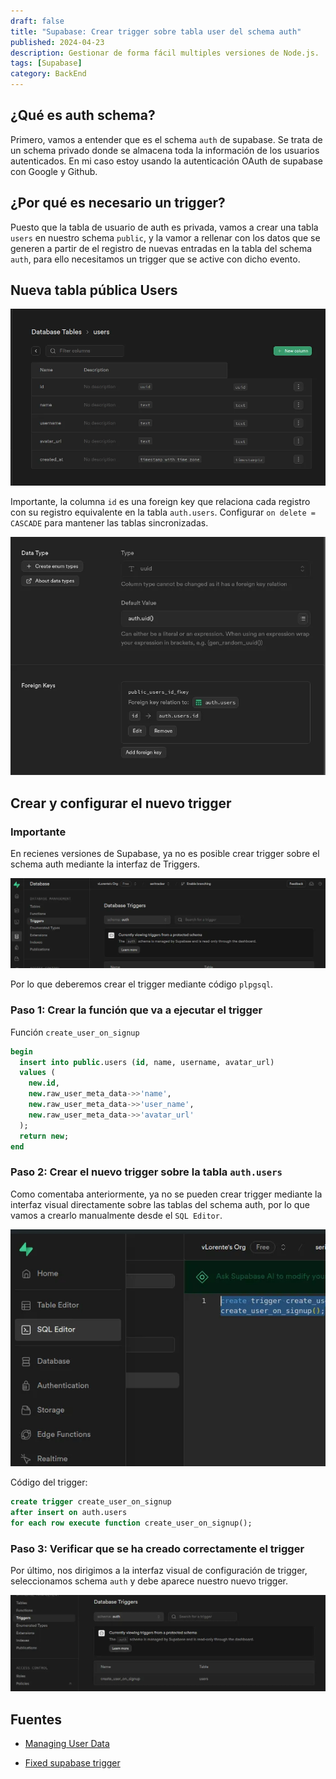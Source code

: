 ```yaml
---
draft: false
title: "Supabase: Crear trigger sobre tabla user del schema auth"
published: 2024-04-23
description: Gestionar de forma fácil multiples versiones de Node.js.
tags: [Supabase]
category: BackEnd
---
```


## ¿Qué es auth schema?

Primero, vamos a entender que es el schema `auth` de supabase. Se trata de un schema privado donde se almacena toda la información de los usuarios autenticados. En mi caso estoy usando la autenticación OAuth de supabase con Google y Github.

## ¿Por qué es necesario un trigger?

Puesto que la tabla de usuario de auth es privada, vamos a crear una tabla `users` en nuestro schema `public`, y la vamor a rellenar con los datos que se generen a partir de el registro de nuevas entradas en la tabla del schema `auth`, para ello necesitamos un trigger que se active con dicho evento.

## Nueva tabla pública Users

![Supabase Public Users Table](supabase-public-users.webp)

Importante, la columna `id` es una foreign key que relaciona cada registro con su registro equivalente en la tabla `auth.users`. Configurar `on delete = CASCADE` para mantener las tablas sincronizadas.

![Supabase Foreign Key](supabase-foreign.webp)

## Crear y configurar el nuevo trigger

### Importante

En recienes versiones de Supabase, ya no es posible crear trigger sobre el schema auth mediante la interfaz de Triggers.

![Supabase Auth Schema Trigger Protected](supabase-auth-lock.webp)

Por lo que deberemos crear el trigger mediante código `plpgsql`.

### Paso 1: Crear la función que va a ejecutar el trigger

Función `create_user_on_signup`

```sql
begin
  insert into public.users (id, name, username, avatar_url)
  values (
    new.id,
    new.raw_user_meta_data->>'name',
    new.raw_user_meta_data->>'user_name',
    new.raw_user_meta_data->>'avatar_url'
  );
  return new;
end
```

### Paso 2: Crear el nuevo trigger sobre la tabla `auth.users`

Como comentaba anteriormente, ya no se pueden crear trigger mediante la interfaz visual directamente sobre las tablas del schema auth, por lo que vamos a crearlo manualmente desde el `SQL Editor`.

![Supabase SQL Editor](supabase-sql-editor.webp)

Código del trigger:

```sql
create trigger create_user_on_signup
after insert on auth.users
for each row execute function create_user_on_signup();
```

### Paso 3: Verificar que se ha creado correctamente el trigger

Por último, nos dirigimos a la interfaz visual de configuración de trigger, seleccionamos schema `auth` y debe aparece nuestro nuevo trigger.

![Supabase Trigger Result](supabase-trigger-result.webp)

## Fuentes

- [Managing User Data](https://supabase.com/docs/guides/auth/managing-user-data?queryGroups=language&language=js)

- [Fixed supabase trigger](https://www.youtube.com/watch?v=mcrqn77lUmM)
